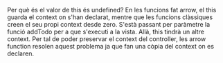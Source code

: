 Per què és el valor de this és undefined?
En les funcions fat arrow, el this guarda el context on s'han declarat, mentre que les funcions clàssiques creen el seu propi context desde zero.
S'està passant per paràmetre la funció addTodo per a que s'executi a la vista. Allà, this tindrà un altre context. Per tal de poder preservar el context del controller, les arrow function resolen aquest problema ja que fan una còpia del context on es declaren.